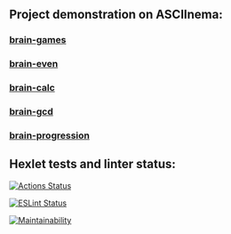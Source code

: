 ## Project demonstration on ASCIInema:

### [brain-games](https://asciinema.org/a/xnPXUnyEL5U1H6ywrp929daEO)

### [brain-even](https://asciinema.org/a/IjuI7jPQjQDAvLkjVyvSspLLq)

### [brain-calc](https://asciinema.org/a/aXgs1L515BjWxHEslX1BLv4Zb)

### [brain-gcd](https://asciinema.org/a/4O8rPEy0pfCHAzOmZtalbEuMw)

### [brain-progression](https://asciinema.org/a/AgnFKTOl91hVfXxPYZFVkm1rh)


## Hexlet tests and linter status:
[![Actions Status](https://github.com/VilerIT/frontend-project-lvl1/workflows/hexlet-check/badge.svg)](https://github.com/VilerIT/frontend-project-lvl1/actions)

[![ESLint Status](https://github.com/VilerIT/frontend-project-lvl1/workflows/ESLint/badge.svg)](https://github.com/VilerIT/frontend-project-lvl1/actions)

[![Maintainability](https://api.codeclimate.com/v1/badges/a99a88d28ad37a79dbf6/maintainability)](https://codeclimate.com/github/codeclimate/codeclimate/maintainability)
